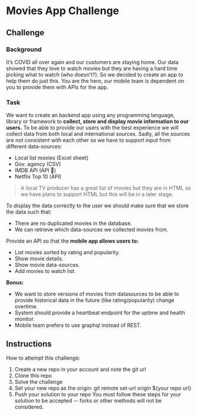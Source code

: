 # Movies App Challenge

## Challenge
### Background

It’s COVID all over again and our customers are staying home. Our data showed that they love to watch movies but they are having a hard time picking what to watch (who doesn’t?). So we decided to create an app to help them do just this. You are the hero, our mobile team is dependent on you to provide them with APIs for the app.

### Task

We want to create an backend app using any programming language, library or framework to **collect, store and display movie information to our users.** To be able to provide our users with the best experience we will collect data from both local and international sources. Sadly, all the sources are not consistent with each other so we have to support input from different data-sources:

- Local list movies (Excel sheet)
- Gov. agency (CSV)
- IMDB API (API 🤷)
- Netflix Top 10 (API)

> A local TV producer has a great list of movies but they are in HTML so we have plans to support HTML but this will be in a later stage.

To display the data correctly to the user we should make sure that we store the data such that:

- There are no duplicated movies in the database.
- We can retrieve which data-sources we collected movies from.

Provide an API so that the **mobile app allows users to:**

- List movies sorted by rating and popularity.
- Show movie details.
- Show movie data-sources.
- Add movies to watch list.

**Bonus:**

- We want to store versions of movies from datasources to be able to provide historical data in the future (like rating/popularity) change overtime.
- System should provide a heartbeat endpoint for the uptime and health monitor.
- Mobile team prefers to use graphql instead of REST.

## Instructions
How to attempt this challenge:

1. Create a new repo in your account and note the git url
2. Clone this repo
3. Solve the challenge
4. Set your new repo as the origin: git remote set-url origin ${your repo url}
5. Push your solution to your repo
You must follow these steps for your solution to be accepted -- forks or other methods will not be considered.
